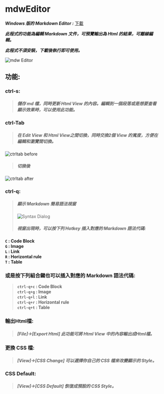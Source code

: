mdwEditor
==========

***Windows 版的 Markdown Editor :***   [下載](http://pan.baidu.com/share/link?shareid=1631494683&uk=1511399102 "下載 mdwEditor.exe")

***此程式的功能為編輯 Markdown 文件，可預覽輸出為 Html 的結果，可離線編輯。***

***此程式不須安裝，下載後執行即可使用。***

![mdw Editor](https://s3.amazonaws.com/logdown-production/user/3215/blog/3252/post/78663/0fHCqkmjSPyU37TJrqrS_mdweditor.jpg)

## 功能: 

### ctrl-s:
> ##### 儲存 md 檔，同時更新 Html View 的內容。編輯到一個段落或是想要查看顯示效果時，可以使用此功能。

### ctrl-Tab
> ##### 在 Edit View 和 Html View之間切換，同時交換2個 View 的寬度，方便在編輯和瀏覽間切換。
![ctrltab before](https://s3.amazonaws.com/logdown-production/user/3215/blog/3252/post/78663/xO2W7Q5QXyHht0QTFOCw_ctrltab1.jpg)

> ##### 切換後 
![ctrltab after](https://s3.amazonaws.com/logdown-production/user/3215/blog/3252/post/78663/cfZtF6OuQbq7tJx4fLxB_ctrltab2.jpg)

### ctrl-q:
> ##### 顯示 Markdown 簡易語法視窗
> ![Syntax Dialog](https://s3.amazonaws.com/logdown-production/user/3215/blog/3252/post/78663/0WaiDulcQOaTaBHow18Q_syntaxdlg.jpg)
> ##### 視窗出現時，可以按下列 Hotkey 插入對應的 Markdown 語法代碼:
  **`C` : Code Block  
  `G` : Image  
  `L` : Link  
  `R` : Horizontal rule  
  `T` : Table**   

### 或是按下列組合鍵也可以插入對應的 Markdown 語法代碼:
> **`ctrl-q+c` : Code Block  
> `ctrl-q+g` : Image  
> `ctrl-q+l` : Link  
> `ctrl-q+r` : Horizontal rule  
> `ctrl-q+t` : Table**   

### 輸出Html檔:
> ##### [File]->[Export Html] 此功能可將 Html View 中的內容輸出成Html檔。

### 更換 CSS 檔:
> ##### [View]->[CSS Change] 可以選擇你自己的 CSS 檔來改變顯示的 Style。

### CSS Default:
> ##### [View]->[CSS Default] 恢復成預設的 CSS Style。
	